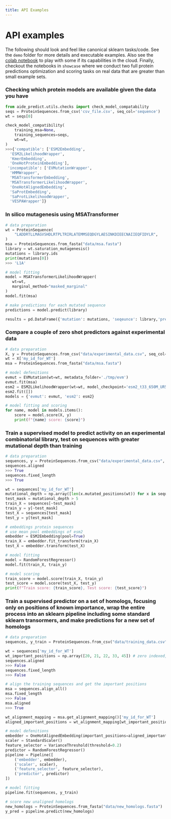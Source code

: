 ```yaml
---
title: API Examples
---
```


# API examples

The following should look and feel like canonical sklearn tasks/code. See the `demo` folder for more details and executable examples. Also see the [colab notebook](https://colab.research.google.com/drive/1baz4DdYkxaw6pPRTDscwh2o-Xqum5Krp#scrollTo=AV9VXhM6ebgI) to play with some if its capabilities in the cloud. Finally, checkout the notebooks in `showcase` where we conduct two full protein predictions optimization and scoring tasks on real data that are greater than small example sets. 

### Checking which protein models are available given the data you have

```python
from aide_predict.utils.checks import check_model_compatability
seqs = ProteinSequences.from_csv('csv_file.csv', seq_col='sequence')
wt = seqs[0]

check_model_compatibility(
    training_msa=None,
    training_sequences=seqs,
    wt=wt,
)
>>>{'compatible': ['ESM2Embedding',
  'ESM2LikelihoodWrapper',
  'KmerEmbedding',
  'OneHotProteinEmbedding'],
 'incompatible': ['EVMutationWrapper',
  'HMMWrapper',
  'MSATransformerEmbedding',
  'MSATransformerLikelihoodWrapper',
  'OneHotAlignedEmbedding',
  'SaProtEmbedding',
  'SaProtLikelihoodWrapper',
  'VESPAWrapper']}
```

### In silico mutagenesis using MSATransformer
```python
# data preparation
wt = ProteinSequence(
    "LADDRTLLMAGVSHDLRTPLTRIRLATEMMSEQDGYLAESINKDIEECNAIIEQFIDYLR",
)
msa = ProteinSequences.from_fasta("data/msa.fasta")
library = wt.saturation_mutagenesis()
mutations = library.ids
print(mutations[0])
>>> 'L1A'

# model fitting
model = MSATransformerLikelihoodWrapper(
   wt=wt,
   marginal_method="masked_marginal"
)
model.fit(msa)

# make predictions for each mutated sequence
predictions = model.predict(library)

results = pd.DataFrame({'mutation': mutations, 'seqeunce': library,'prediction': predictions})
```

### Compare a couple of zero shot predictors against experimental data
```python
# data preparation
X, y = ProteinSequences.from_csv("data/experimental_data.csv", seq_col='sequence', id_col='id', label_cols='experimental_value')
wt = X['my_id_for_WT']
msa = ProteinSequences.from_fasta("data/msa.fasta")

# model defenitions
evmut = EVMutation(wt=wt, metadata_folder='./tmp/evm')
evmut.fit(msa)
esm2 = ESM2LikelihoodWrapper(wt=wt, model_checkpoint='esm2_t33_650M_UR50S')
esm2.fit([])
models = {'evmut': evmut, 'esm2': esm2}

# model fitting and scoring
for name, model in models.items():
    score = model.score(X, y)
    print(f"{name} score: {score}")
```

### Train a supervised model to predict activity on an experimental combinatorial library, test on sequences with greater mutational depth than training
```python
# data preparation
sequences, y = ProteinSequences.from_csv("data/experimental_data.csv", seq_col='sequence', id_col='id', label_cols='experimental_value')
sequences.aligned
>>> True
sequences.fixed_length
>>> True

wt = sequences['my_id_for_WT']
mutational_depth = np.array([len(x.mutated_positions(wt)) for x in sequences])
test_mask = mutational_depth > 5
train_X = sequences[~test_mask]
train_y = y[~test_mask]
test_X = sequences[test_mask]
test_y = y[test_mask]

# embeddings protein sequences
# use mean pool embeddings of esm2
embedder = ESM2Embedding(pool=True)
train_X = embedder.fit_transform(train_X)
test_X = embedder.transform(test_X)

# model fitting
model = RandomForestRegressor()
model.fit(train_X, train_y)

# model scoring
train_score = model.score(train_X, train_y)
test_score = model.score(test_X, test_y)
print(f"Train score: {train_score}, Test score: {test_score}")
```

### Train a supervised predictor on a set of homologs, focusing only on positions of known importance, wrap the entire process into an sklearn pipeline including some standard sklearn transormers, and make predictions for a new set of homologs
```python
# data preparation
sequences, y_train = ProteinSequences.from_csv("data/training_data.csv", seq_col='sequence', id_col='id', label_cols='experimental_value')

wt = sequences['my_id_for_WT']
wt_important_positions = np.array([20, 21, 22, 33, 45]) # zero indexed, known from analysis elsewhere
sequences.aligned
>>> False
sequences.fixed_length
>>> False

# align the training sequences and get the important positions
msa = sequences.align_all()
msa.fixed_length
>>> False
msa.aligned
>>> True

wt_alignment_mapping = msa.get_alignment_mapping()['my_id_for_WT']
aligned_important_positions = wt_alignment_mapping[wt_important_positions]

# model defenitions
embedder = OneHotAlignedEmbedding(important_positions=aligned_important_positions).fit(msa)
scaler = StandardScaler()
feature_selector = VarianceThreshold(threshold=0.2)
predictor = RandomForestRegressor()
pipeline = Pipeline([
    ('embedder', embedder),
    ('scaler', scaler),
    ('feature_selector', feature_selector),
    ('predictor', predictor)
])

# model fitting
pipeline.fit(sequences, y_train)

# score new unaligned homologs
new_homologs = ProteinSequences.from_fasta("data/new_homologs.fasta")
y_pred = pipeline.predict(new_homologs)
```
